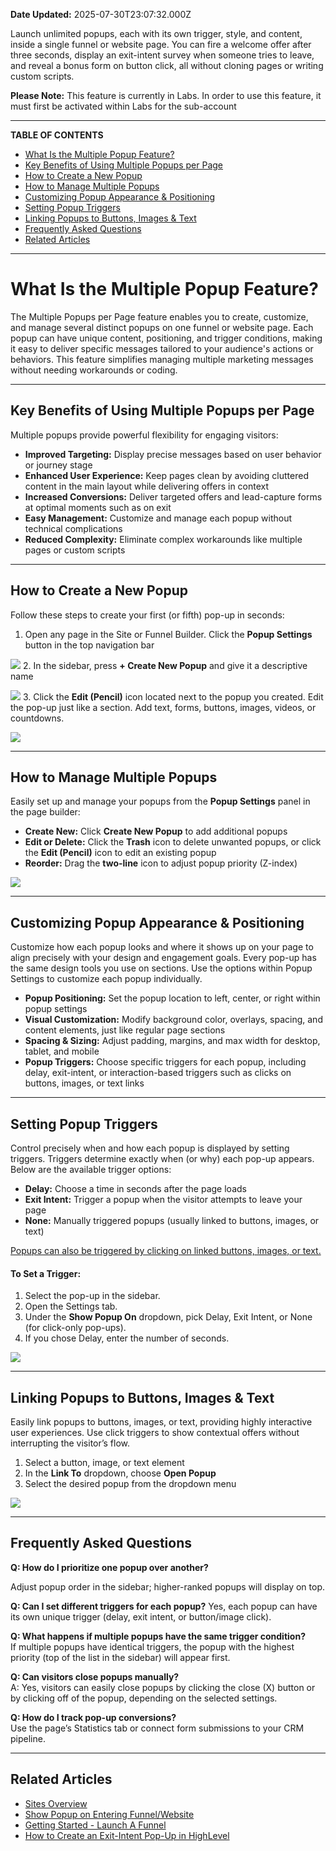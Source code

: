 **Date Updated:** 2025-07-30T23:07:32.000Z

Launch unlimited popups, each with its own trigger, style, and content, inside a single funnel or website page. You can fire a welcome offer after three seconds, display an exit-intent survey when someone tries to leave, and reveal a bonus form on button click, all without cloning pages or writing custom scripts.
  
  
**Please Note:** This feature is currently in Labs. In order to use this feature, it must first be activated within Labs for the sub-account

---

**TABLE OF CONTENTS**

* [What Is the Multiple Popup Feature?](#What-Is-the-Multiple-Popup-Feature?)
* [Key Benefits of Using Multiple Popups per Page](#Key-Benefits-of-Using-Multiple-Popups-per-Page)
* [How to Create a New Popup](#How-to-Create-a-New-Popup)
* [How to Manage Multiple Popups](#How-to-Manage-Multiple-Popups)
* [Customizing Popup Appearance & Positioning](#Customizing-Popup-Appearance-&-Positioning)
* [Setting Popup Triggers](#Setting-Popup-Triggers)
* [Linking Popups to Buttons, Images & Text](#Linking-Popups-to-Buttons,-Images-&-Text)
* [Frequently Asked Questions](#Frequently-Asked-Questions)
* [Related Articles](#Related-Articles)

---

# **What Is the Multiple Popup Feature?**

The Multiple Popups per Page feature enables you to create, customize, and manage several distinct popups on one funnel or website page. Each popup can have unique content, positioning, and trigger conditions, making it easy to deliver specific messages tailored to your audience's actions or behaviors. This feature simplifies managing multiple marketing messages without needing workarounds or coding. 

---

## **Key Benefits of Using Multiple Popups per Page**

  
Multiple popups provide powerful flexibility for engaging visitors:

  
* **Improved Targeting:** Display precise messages based on user behavior or journey stage
* **Enhanced User Experience:** Keep pages clean by avoiding cluttered content in the main layout while delivering offers in context
* **Increased Conversions:** Deliver targeted offers and lead-capture forms at optimal moments such as on exit
* **Easy Management:** Customize and manage each popup without technical complications
* **Reduced Complexity:** Eliminate complex workarounds like multiple pages or custom scripts

---

## **How to Create a New Popup**

  
Follow these steps to create your first (or fifth) pop-up in seconds:

  
1. Open any page in the Site or Funnel Builder. Click the **Popup Settings** button in the top navigation bar  
    
![](https://s3.amazonaws.com/cdn.freshdesk.com/data/helpdesk/attachments/production/155050681668/original/xEZtXGNeQGbjBp9AvsaUR-e0jRMuqI71zw.jpeg?1753889352)
2. In the sidebar, press **\+ Create New Popup** and give it a descriptive name  
    
![](https://s3.amazonaws.com/cdn.freshdesk.com/data/helpdesk/attachments/production/155050681697/original/E79QL34XyB_D4E_-r5zR0NGbnXKGo7CpBQ.jpeg?1753889370)
3. Click the **Edit (Pencil)** icon located next to the popup you created. Edit the pop-up just like a section. Add text, forms, buttons, images, videos, or countdowns.  
    
![](https://s3.amazonaws.com/cdn.freshdesk.com/data/helpdesk/attachments/production/155050681945/original/XL0mbjSbQ2ITRbv1xKVtr1cjnyT8hqyDaA.png?1753889508)

---

## **How to Manage Multiple Popups**

  
Easily set up and manage your popups from the **Popup Settings** panel in the page builder:

  
* **Create New:** Click **Create New Popup** to add additional popups
* **Edit or Delete:** Click the **Trash** icon to delete unwanted popups, or click the **Edit (Pencil)** icon to edit an existing popup
* **Reorder:** Drag the **two-line** icon to adjust popup priority (Z-index)

  
![](https://s3.amazonaws.com/cdn.freshdesk.com/data/helpdesk/attachments/production/155050682308/original/6p_I__XPsSBB920PTpuW9pfUtD37fBeEWQ.png?1753889847)

---

## **Customizing Popup Appearance & Positioning**

  
Customize how each popup looks and where it shows up on your page to align precisely with your design and engagement goals. Every pop-up has the same design tools you use on sections. Use the options within Popup Settings to customize each popup individually.

  
* **Popup Positioning:** Set the popup location to left, center, or right within popup settings
* **Visual Customization:** Modify background color, overlays, spacing, and content elements, just like regular page sections
* **Spacing & Sizing:** Adjust padding, margins, and max width for desktop, tablet, and mobile
* **Popup Triggers:** Choose specific triggers for each popup, including delay, exit-intent, or interaction-based triggers such as clicks on buttons, images, or text links

---

## **Setting Popup Triggers**

  
Control precisely when and how each popup is displayed by setting triggers. Triggers determine exactly when (or why) each pop-up appears. Below are the available trigger options:  
  
* **Delay:** Choose a time in seconds after the page loads
* **Exit Intent:** Trigger a popup when the visitor attempts to leave your page
* **None:** Manually triggered popups (usually linked to buttons, images, or text)

[Popups can also be triggered by clicking on linked buttons, images, or text.](#Linking-Popups-to-Buttons,-Images-&-Text)
  
  
#### **To Set a Trigger:**

  
1. Select the pop-up in the sidebar.
2. Open the Settings tab.
3. Under the **Show Popup On** dropdown, pick Delay, Exit Intent, or None (for click-only pop-ups).
4. If you chose Delay, enter the number of seconds.

  
![](https://s3.amazonaws.com/cdn.freshdesk.com/data/helpdesk/attachments/production/155050687408/original/VJr1gLGaisCnF9rNzUeKibJO7HFWl5_VaQ.png?1753895127)

---

## **Linking Popups to Buttons, Images & Text**

  
Easily link popups to buttons, images, or text, providing highly interactive user experiences. Use click triggers to show contextual offers without interrupting the visitor’s flow.

  
1. Select a button, image, or text element
2. In the **Link To** dropdown, choose **Open Popup**
3. Select the desired popup from the dropdown menu

![](https://s3.amazonaws.com/cdn.freshdesk.com/data/helpdesk/attachments/production/155050687626/original/pZqfuIo1pRXABqUAzLtIQ9LfZ-7L5dD1mA.png?1753895484)

---

## Frequently Asked Questions

  
**Q: How do I prioritize one popup over another?**

Adjust popup order in the sidebar; higher-ranked popups will display on top.

  
**Q: Can I set different triggers for each popup?** 
Yes, each popup can have its own unique trigger (delay, exit intent, or button/image click).

  
**Q: What happens if multiple popups have the same trigger condition?**  
If multiple popups have identical triggers, the popup with the highest priority (top of the list in the sidebar) will appear first.

  
**Q: Can visitors close popups manually?**  
A: Yes, visitors can easily close popups by clicking the close (X) button or by clicking off of the popup, depending on the selected settings.

  
**Q: How do I track pop-up conversions?**  
Use the page’s Statistics tab or connect form submissions to your CRM pipeline.

---

## **Related Articles**

  
* [Sites Overview](https://help.gohighlevel.com/en/support/solutions/articles/155000001633)
* [Show Popup on Entering Funnel/Website](https://help.gohighlevel.com/en/support/solutions/articles/48001150093)
* [Getting Started - Launch A Funnel](https://help.gohighlevel.com/en/support/solutions/articles/155000005057)
* [How to Create an Exit-Intent Pop-Up in HighLevel](https://help.gohighlevel.com/en/support/solutions/articles/155000004553)